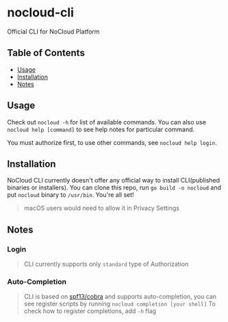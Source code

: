# nocloud-cli

Official CLI for NoCloud Platform

## Table of Contents

* [Usage](#usage)
* [Installation](#installation)
* [Notes](#notes)

## Usage

Check out `nocloud -h` for list of available commands.
You can also use `nocloud help [command]` to see help notes for particular command.

You must authorize first, to use other commands, see `nocloud help login`.

## Installation

NoCloud CLI currently doesn't offer any official way to install CLI(published binaries or installers).
You can clone this repo, run `go build -o nocloud` and put `nocloud` binary to `/usr/bin`. You're all set!

> macOS users would need to allow it in Privacy Settings

## Notes

### Login

> CLI currently supports only `standard` type of Authorization

### Auto-Completion

> CLI is based on [spf13/cobra](https://github.com/spf13/cobra) and supports auto-completion,
> you can see register scripts by running `nocloud completion [your shell]`
> To check how to register completions, add `-h` flag
